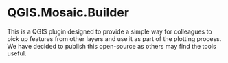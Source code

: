 # QGIS.Mosaic.Builder
This is a QGIS plugin designed to provide a simple way for colleagues to pick up features from other layers and use it as part of the plotting process. We have decided to publish this open-source as others may find the tools useful.
